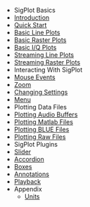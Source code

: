 - SigPlot Basics
- [Introduction](/)
- [Quick Start](Quick_Start.md)
- [Basic Line Plots](Basic_Line_Plots.md)
- [Basic Raster Plots](Basic_Raster_Plots.md)
- [Basic I/Q Plots](Basic_IQ_Plots.md)
- [Streaming Line Plots](Streaming_Line_Plots.md)
- [Streaming Raster Plots](Streaming_Raster_Plots.md)
- Interacting With SigPlot
- [Mouse Events](Mouse_Events.md)
- [Zoom](Zoom.md)
- [Changing Settings](Changing_Settings.md)
- [Menu](Menu.md)
- Plotting Data Files
- [Plotting Audio Buffers](Plotting_Audio_Buffers.md)
- [Plotting Matlab Files](Plotting_Matlab_Files.md)
- [Plotting BLUE Files](Plotting_Blue_Files.md)
- [Plotting Raw Files](Plotting_Raw_Files.md)
- SigPlot Plugins
- [Slider](Slider_Plugin.md)
- [Accordion](Accordion_Plugin.md)
- [Boxes](Boxes_Plugin.md)
- [Annotations](Annotations_Plugin.md)
- [Playback](Playback_Plugin.md)
- Appendix
  - [Units](appendix/Units.md)